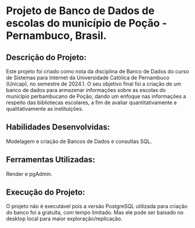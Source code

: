 # Projeto de Banco de Dados de escolas do município de Poção - Pernambuco, Brasil.
## Descrição do Projeto:
Este projeto foi criado como nota da disciplina de Banco de Dados do curso de Sistemas para Internet da Universidade Católica de Pernambuco (Unicap), no semestre de 2024.1. O seu objetivo final foi a criação de um banco de dados para armazenar informações sobre as escolas do município perbambucano de Poção, dando um enfoque nas informações a respeito das bibliotecas escolares, a fim de avaliar quantitativamente e qualitativamente as instituições.

## Habilidades Desenvolvidas:
Modelagem e criação de Bancos de Dados e consultas SQL.

## Ferramentas Utilizadas:
Render e pgAdmin.

## Execução do Projeto:
O projeto não é executável pois a versão PostgreSQL utilizada para criação do banco foi a gratuita, com tempo limitado. Mas ele pode ser baixado no desktop local para maior exploração/replicação.

